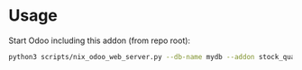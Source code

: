 # Usage

Start Odoo including this addon (from repo root):

```bash
python3 scripts/nix_odoo_web_server.py --db-name mydb --addon stock_quant_package_dimension
```

